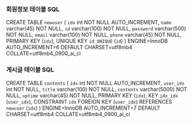 ### 회원정보 테이블 SQL

CREATE TABLE `newuser` (
`idx` int NOT NULL AUTO_INCREMENT,
`name` varchar(45) NOT NULL,
`id` varchar(100) NOT NULL,
`password` varchar(500) NOT NULL,
`email` varchar(100) NOT NULL,
`phone` varchar(45) NOT NULL,
PRIMARY KEY (`idx`),
UNIQUE KEY `id_UNIQUE` (`id`)
) ENGINE=InnoDB AUTO_INCREMENT=6 DEFAULT CHARSET=utf8mb4 COLLATE=utf8mb4_0900_ai_ci

### 게시글 테이블 SQL

CREATE TABLE `contents` (
`idx` int NOT NULL AUTO_INCREMENT,
`user_idx` int NOT NULL,
`title` varchar(100) NOT NULL,
`contents` varchar(5000) NOT NULL,
`uptime` varchar(45) NOT NULL,
PRIMARY KEY (`idx`),
KEY `idx_idx` (`user_idx`),
CONSTRAINT `idx` FOREIGN KEY (`user_idx`) REFERENCES `newuser` (`idx`)
) ENGINE=InnoDB AUTO_INCREMENT=7 DEFAULT CHARSET=utf8mb4 COLLATE=utf8mb4_0900_ai_ci
